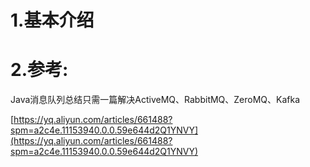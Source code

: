 # 1.基本介绍

# 2.参考:

Java消息队列总结只需一篇解决ActiveMQ、RabbitMQ、ZeroMQ、Kafka

[https://yq.aliyun.com/articles/661488?spm=a2c4e.11153940.0.0.59e644d2Q1YNVY](https://yq.aliyun.com/articles/661488?spm=a2c4e.11153940.0.0.59e644d2Q1YNVY)

